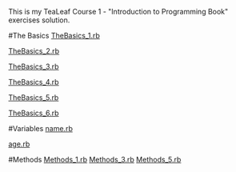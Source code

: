 This is my TeaLeaf Course 1 - "Introduction to Programming Book" exercises solution.

#The Basics
[TheBasics_1.rb][TheBasics_1]

[TheBasics_2.rb][TheBasics_2]

[TheBasics_3.rb][TheBasics_3]

[TheBasics_4.rb][TheBasics_4]

[TheBasics_5.rb][TheBasics_5]

[TheBasics_6.rb][TheBasics_6]


#Variables
[name.rb][name]

[age.rb][age]

#Methods
[Methods_1.rb][Methods_1]
[Methods_3.rb][Methods_3]
[Methods_5.rb][Methods_5]


[TheBasics_1]: https://github.com/DumboCL/TL-Course1-Introduction-to-Programming-Book/blob/master/TheBasics_1.rb
[TheBasics_2]: https://github.com/DumboCL/TL-Course1-Introduction-to-Programming-Book/blob/master/TheBasics_2.rb
[TheBasics_3]: https://github.com/DumboCL/TL-Course1-Introduction-to-Programming-Book/blob/master/TheBasics_3.rb
[TheBasics_4]: https://github.com/DumboCL/TL-Course1-Introduction-to-Programming-Book/blob/master/TheBasics_4.rb
[TheBasics_5]: https://github.com/DumboCL/TL-Course1-Introduction-to-Programming-Book/blob/master/TheBasics_5.rb
[TheBasics_6]: https://github.com/DumboCL/TL-Course1-Introduction-to-Programming-Book/blob/master/TheBasics_6.rb

[name]: https://github.com/DumboCL/TL-Course1-Introduction-to-Programming-Book/blob/master/age.rb
[age]: https://github.com/DumboCL/TL-Course1-Introduction-to-Programming-Book/blob/master/name.rb

[Methods_1]:https://github.com/DumboCL/TL-Course1-Introduction-to-Programming-Book/blob/master/Methods_1.rb
[Methods_3]:https://github.com/DumboCL/TL-Course1-Introduction-to-Programming-Book/blob/master/Methods_3.rb
[Methods_5]:https://github.com/DumboCL/TL-Course1-Introduction-to-Programming-Book/blob/master/Methods_5.rb